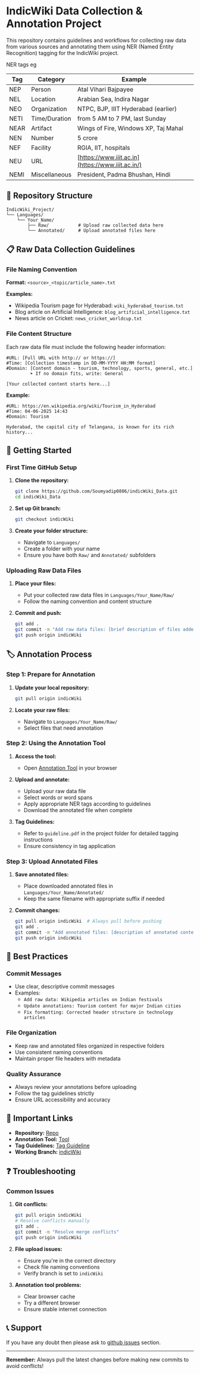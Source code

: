 # IndicWiki Data Collection & Annotation Project

This repository contains guidelines and workflows for collecting raw data from various sources and annotating them using NER (Named Entity Recognition) tagging for the IndicWiki project.

NER tags
eg

| Tag | Category | Example |
| --- | --- | --- |
| NEP | Person | Atal Vihari Bajpayee |
| NEL | Location | Arabian Sea, Indira Nagar |
| NEO | Organization | NTPC, BJP, IIIT Hyderabad (earlier) |
| NETI | Time/Duration | from 5 AM to 7 PM, last Sunday |
| NEAR | Artifact | Wings of Fire, Windows XP, Taj Mahal |
| NEN | Number | 5 crore |
| NEF | Facility | RGIA, IIT, hospitals |
| NEU | URL | [https://www.iiit.ac.in](https://www.iiit.ac.in/) |
| NEMI | Miscellaneous | President, Padma Bhushan, Hindi |


## 📁 Repository Structure

```
IndicWiki_Project/
└── Languages/
    └── Your_Name/
        ├── Raw/           # Upload raw collected data here
        └── Annotated/     # Upload annotated files here
```



## 📋 Raw Data Collection Guidelines

### File Naming Convention

**Format:** `<source>_<topic/article_name>.txt`

**Examples:**
- Wikipedia Tourism page for Hyderabad: `wiki_hyderabad_tourism.txt`
- Blog article on Artificial Intelligence: `blog_artificial_intelligence.txt`
- News article on Cricket: `news_cricket_worldcup.txt`

### File Content Structure

Each raw data file must include the following header information:

```
#URL: [Full URL with http:// or https://]
#Time: [Collection timestamp in DD-MM-YYYY HH:MM format]
#Domain: [Content domain - tourism, technology, sports, general, etc.]
         ➤ If no domain fits, write: General

[Your collected content starts here...]
```

**Example:**
```
#URL: https://en.wikipedia.org/wiki/Tourism_in_Hyderabad
#Time: 04-06-2025 14:43
#Domain: Tourism

Hyderabad, the capital city of Telangana, is known for its rich history...
```

## 🚀 Getting Started

### First Time GitHub Setup

1. **Clone the repository:**
   ```bash
   git clone https://github.com/Soumyadip0806/indicWiki_Data.git
   cd indicWiki_Data
   ```

2. **Set up Git branch:**
   ```bash
   git checkout indicWiki
   ```

3. **Create your folder structure:**
   - Navigate to `Languages/`
   - Create a folder with your name
   - Ensure you have both `Raw/` and `Annotated/` subfolders




### Uploading Raw Data Files

1. **Place your files:**
   - Put your collected raw data files in `Languages/Your_Name/Raw/`
   - Follow the naming convention and content structure

2. **Commit and push:**
   ```bash
   git add .
   git commit -m "Add raw data files: [brief description of files added]"
   git push origin indicWiki
   ```

## 🏷️ Annotation Process

### Step 1: Prepare for Annotation

1. **Update your local repository:**
   ```bash
   git pull origin indicWiki
   ```

2. **Locate your raw files:**
   - Navigate to `Languages/Your_Name/Raw/`
   - Select files that need annotation

### Step 2: Using the Annotation Tool

1. **Access the tool:**
   - Open [Annotation Tool](https://plural.iiit.ac.in/ner-annotator/) in your browser

2. **Upload and annotate:**
   - Upload your raw data file
   - Select words or word spans
   - Apply appropriate NER tags according to guidelines
   - Download the annotated file when complete

3. **Tag Guidelines:**
   - Refer to `guideline.pdf` in the project folder for detailed tagging instructions
   - Ensure consistency in tag application

### Step 3: Upload Annotated Files

1. **Save annotated files:**
   - Place downloaded annotated files in `Languages/Your_Name/Annotated/`
   - Keep the same filename with appropriate suffix if needed

2. **Commit changes:**
   ```bash
   git pull origin indicWiki  # Always pull before pushing
   git add .
   git commit -m "Add annotated files: [description of annotated content]"
   git push origin indicWiki
   ```

## 📝 Best Practices

### Commit Messages
- Use clear, descriptive commit messages
- Examples:
  - `Add raw data: Wikipedia articles on Indian festivals`
  - `Update annotations: Tourism content for major Indian cities`
  - `Fix formatting: Corrected header structure in technology articles`

### File Organization
- Keep raw and annotated files organized in respective folders
- Use consistent naming conventions
- Maintain proper file headers with metadata

### Quality Assurance
- Always review your annotations before uploading
- Follow the tag guidelines strictly
- Ensure URL accessibility and accuracy

## 🔗 Important Links

- **Repository:** [Repo](https://github.com/Soumyadip0806/indicWiki_Data.git)
- **Annotation Tool:** [Tool](https://plural.iiit.ac.in/ner-annotator/)
- **Tag Guidelines:** [Tag Guideline](https://github.com/Soumyadip0806/indicWiki_Data/blob/indicWiki/NER_Guideline.pdf)
- **Working Branch:** [indicWiki](https://github.com/Soumyadip0806/indicWiki_Data/tree/indicWiki)

## ❓ Troubleshooting

### Common Issues

1. **Git conflicts:**
   ```bash
   git pull origin indicWiki
   # Resolve conflicts manually
   git add .
   git commit -m "Resolve merge conflicts"
   git push origin indicWiki
   ```

2. **File upload issues:**
   - Ensure you're in the correct directory
   - Check file naming conventions
   - Verify branch is set to `indicWiki`

3. **Annotation tool problems:**
   - Clear browser cache
   - Try a different browser
   - Ensure stable internet connection

## 📞 Support

If you have any doubt then please ask to [github issues](https://github.com/Soumyadip0806/indicWiki_Data/issues) section.

---

**Remember:** Always pull the latest changes before making new commits to avoid conflicts!
